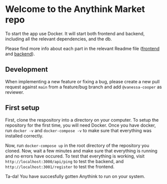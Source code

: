 # Welcome to the Anythink Market repo

To start the app use Docker. It will start both frontend and backend, including all the relevant dependencies, and the db.

Please find more info about each part in the relevant Readme file ([frontend](frontend/readme.md) and [backend](backend/README.md)).

## Development

When implementing a new feature or fixing a bug, please create a new pull request against `main` from a feature/bug branch and add `@vanessa-cooper` as reviewer.

## First setup

First, clone the respository into a directory on your computer. To setup the repository for the first time, you will need Docker. Once you have docker, run `docker -v` and `docker-compose -v` to make sure that everything was installed correctly.

Now, run `docker-compose up` in the root directory of the repository you cloned. Now, wait a few minutes and make sure that everything is running and no errors have occured. To test that everything is working, visit `http://localhost:3000/api/ping` to test the backend, and `http://localhost:3001/register` to test the frontend.

Ta-da! You have succesfully gotten Anythink to run on your system.
